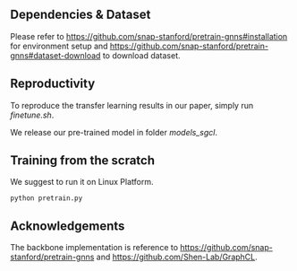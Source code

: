 ## Dependencies & Dataset

Please refer to https://github.com/snap-stanford/pretrain-gnns#installation for environment setup and https://github.com/snap-stanford/pretrain-gnns#dataset-download to download dataset.

## Reproductivity

To reproduce the transfer learning results in our paper, simply run *finetune.sh*. 

We release our pre-trained model in folder *models_sgcl*.


## Training from the scratch

We suggest to run it on Linux Platform.

```
python pretrain.py
```



## Acknowledgements

The backbone implementation is reference to https://github.com/snap-stanford/pretrain-gnns and https://github.com/Shen-Lab/GraphCL.

